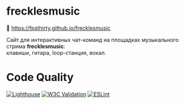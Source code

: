 # frecklesmusic

🎵 https://fpsthirty.github.io/frecklesmusic

Сайт для интерактивных чат-команд на площадках музыкального стрима **frecklesmusic**: <br>
клавиши, гитара, loop-станция, вокал.

# Code Quality
<!-- Эти бейджи обновляются автоматически при пуше коммита, не редактировать вручную -->
[![Lighthouse](https://img.shields.io/badge/dynamic/json?url=https://fpsthirty.github.io/frecklesmusic/docs/lighthouse-score.json&label=Lighthouse&query=$.score&suffix=%25&logo=lighthouse&color=blue)](https://github.com/fpsthirty/frecklesmusic/actions/workflows/lighthouse.yml)
[![W3C Validation](https://img.shields.io/w3c-validation/default?targetUrl=https%3A%2F%2Fexample.com)](https://validator.w3.org/)
[![ESLint](https://img.shields.io/badge/ESLint-passing-brightgreen)](https://eslint.org/)